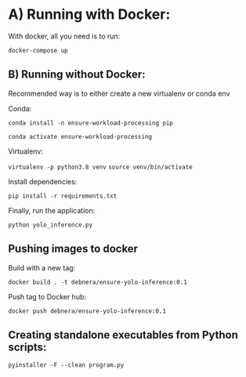 # A) Running with Docker:

With docker, all you need is to run:

`docker-compose up`

## B) Running without Docker:

Recommended way is to either create a new virtualenv or conda env

Conda:

`conda install -n ensure-workload-processing pip`

`conda activate ensure-workload-processing`

Virtualenv:

`virtualenv -p python3.8 venv`
`source venv/bin/activate`

Install dependencies:

`pip install -r requirements.txt`

Finally, run the application:

`python yolo_inference.py`


## Pushing images to docker

Build with a new tag:

`docker build . -t debnera/ensure-yolo-inference:0.1`

Push tag to Docker hub:

`docker push debnera/ensure-yolo-inference:0.1`


## Creating standalone executables from Python scripts:

`pyinstaller -F --clean program.py`
